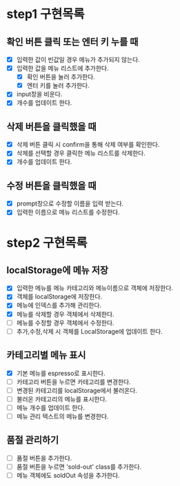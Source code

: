 # step1 구현목록

## 확인 버튼 클릭 또는 엔터 키 누를 때

- [x] 입력한 값이 빈값일 경우 메뉴가 추가되지 않는다.
- [x] 입력한 값을 메뉴 리스트에 추가한다.
  - [x] 확인 버튼을 눌러 추가한다.
  - [x] 엔터 키를 눌러 추가한다.
- [x] input창을 비운다.
- [x] 개수를 업데이트 한다.

## 삭제 버튼을 클릭했을 때

- [x] 삭제 버튼 클릭 시 confirm을 통해 삭제 여부를 확인한다.
- [x] 삭제를 선택할 경우 클릭한 메뉴 리스트를 삭제한다.
- [x] 개수를 업데이트 한다.

## 수정 버튼을 클릭했을 때

- [x] prompt창으로 수정할 이름을 입력 받는다.
- [x] 입력한 이름으로 메뉴 리스트를 수정한다.

# step2 구현목록

## localStorage에 메뉴 저장

- [x] 입력한 메뉴를 메뉴 카테고리와 메뉴이름으로 객체에 저장한다.
- [x] 객체를 localStorage에 저장한다.
- [x] 메뉴에 인덱스를 추가해 관리한다.
- [x] 메뉴를 삭제할 경우 객체에서 삭제한다.
- [ ] 메뉴를 수정할 경우 객체에서 수정한다.
- [ ] 추가,수정,삭제 시 객체를 LocalStorage에 업데이트 한다.

## 카테고리별 메뉴 표시

- [x] 기본 메뉴를 espresso로 표시한다.
- [ ] 카테고리 버튼을 누르면 카테고리를 변경한다.
- [ ] 변경된 카테고리를 localStorage에서 불러온다.
- [ ] 불러온 카테고리의 메뉴를 표시한다.
- [ ] 메뉴 개수를 업데이트 한다.
- [ ] 메뉴 관리 텍스트의 메뉴를 변경한다.

## 품절 관리하기

- [ ] 품절 버튼을 추가한다.
- [ ] 품절 버튼을 누르면 'sold-out' class를 추가한다.
- [ ] 메뉴 객체에도 soldOut 속성을 추가한다.
